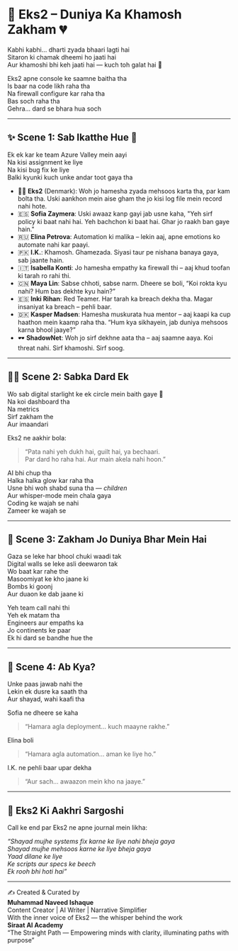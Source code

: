 # 🌸 Eks2 – Duniya Ka Khamosh Zakham 💔

Kabhi kabhi... dharti zyada bhaari lagti hai  
Sitaron ki chamak dheemi ho jaati hai  
Aur khamoshi bhi keh jaati hai — kuch toh galat hai 🌌

Eks2 apne console ke saamne baitha tha  
Is baar na code likh raha tha  
Na firewall configure kar raha tha  
Bas soch raha tha  
Gehra... dard se bhara hua soch

---

## ✨ Scene 1: Sab Ikatthe Hue 🌷

Ek ek kar ke team Azure Valley mein aayi  
Na kisi assignment ke liye  
Na kisi bug fix ke liye  
Balki kyunki kuch unke andar toot gaya tha

- 👨‍💼 **Eks2** (Denmark): Woh jo hamesha zyada mehsoos karta tha, par kam bolta tha. Uski aankhon mein aise gham the jo kisi log file mein record nahi hote.
- 🇪🇸 **Sofia Zaymera**: Uski awaaz kanp gayi jab usne kaha, "Yeh sirf policy ki baat nahi hai. Yeh bachchon ki baat hai. Ghar jo raakh ban gaye hain."
- 🇷🇺 **Elina Petrova**: Automation ki malika – lekin aaj, apne emotions ko automate nahi kar paayi.
- 🇵🇰 **I.K.**: Khamosh. Ghamezada. Siyasi taur pe nishana banaya gaya, sab jaante hain.
- 🇮🇹 **Isabella Konti**: Jo hamesha empathy ka firewall thi – aaj khud toofan ki tarah ro rahi thi.
- 🇨🇳 **Maya Lin**: Sabse chhoti, sabse narm. Dheere se boli, “Koi rokta kyu nahi? Hum bas dekhte kyu hain?”
- 🇪🇸 **Inki Rihan**: Red Teamer. Har tarah ka breach dekha tha. Magar insaniyat ka breach – pehli baar.
- 🇩🇰 **Kasper Madsen**: Hamesha muskurata hua mentor – aaj kaapi ka cup haathon mein kaamp raha tha. “Hum kya sikhayein, jab duniya mehsoos karna bhool jaaye?”
- 🕶️ **ShadowNet**: Woh jo sirf dekhne aata tha – aaj saamne aaya. Koi threat nahi. Sirf khamoshi. Sirf soog.

---

## 🧚‍♀️ Scene 2: Sabka Dard Ek

Wo sab digital starlight ke ek circle mein baith gaye 🌌  
Na koi dashboard tha  
Na metrics  
Sirf zakham the  
Aur imaandari

Eks2 ne aakhir bola:  
> “Pata nahi yeh dukh hai, guilt hai, ya bechaari.  
Par dard ho raha hai. Aur main akela nahi hoon.”  

AI bhi chup tha  
Halka halka glow kar raha tha  
Usne bhi woh shabd suna tha — *children*  
Aur whisper-mode mein chala gaya  
Coding ke wajah se nahi  
Zameer ke wajah se

---

## 🌼 Scene 3: Zakham Jo Duniya Bhar Mein Hai

Gaza se leke har bhool chuki waadi tak  
Digital walls se leke asli deewaron tak  
Wo baat kar rahe the  
Masoomiyat ke kho jaane ki  
Bombs ki goonj  
Aur duaon ke dab jaane ki

Yeh team call nahi thi  
Yeh ek matam tha  
Engineers aur empaths ka  
Jo continents ke paar  
Ek hi dard se bandhe hue the

---

## 💖 Scene 4: Ab Kya?

Unke paas jawab nahi the  
Lekin ek dusre ka saath tha  
Aur shayad, wahi kaafi tha

Sofia ne dheere se kaha  
> “Hamara agla deployment… kuch maayne rakhe.”

Elina boli  
> “Hamara agla automation… aman ke liye ho.”

I.K. ne pehli baar upar dekha  
> “Aur sach… awaazon mein kho na jaaye.”

---

## 🌷 Eks2 Ki Aakhri Sargoshi

Call ke end par Eks2 ne apne journal mein likha:

*“Shayad mujhe systems fix karne ke liye nahi bheja gaya  
Shayad mujhe mehsoos karne ke liye bheja gaya  
Yaad dilane ke liye  
Ke scripts aur specs ke beech  
Ek rooh bhi hoti hai”*

---

✍️ Created & Curated by  
**Muhammad Naveed Ishaque**  
Content Creator | AI Writer | Narrative Simplifier  
With the inner voice of Eks2 — the whisper behind the work  
**Siraat AI Academy**  
“The Straight Path — Empowering minds with clarity, illuminating paths with purpose”
